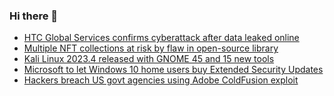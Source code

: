 ### Hi there 👋

<!--START_SECTION:feed-->
* [HTC Global Services confirms cyberattack after data leaked online](https://www.bleepingcomputer.com/news/security/htc-global-services-confirms-cyberattack-after-data-leaked-online/)
* [Multiple NFT collections at risk by flaw in open-source library](https://www.bleepingcomputer.com/news/security/multiple-nft-collections-at-risk-by-flaw-in-open-source-library/)
* [Kali Linux 2023.4 released with GNOME 45 and 15 new tools](https://www.bleepingcomputer.com/news/security/kali-linux-20234-released-with-gnome-45-and-15-new-tools/)
* [Microsoft to let Windows 10 home users buy Extended Security Updates](https://www.bleepingcomputer.com/news/microsoft/microsoft-to-let-windows-10-home-users-buy-extended-security-updates/)
* [Hackers breach US govt agencies using Adobe ColdFusion exploit](https://www.bleepingcomputer.com/news/security/hackers-breach-us-govt-agencies-using-adobe-coldfusion-exploit/)
<!--END_SECTION:feed-->

<!--
**frankenk/frankenk** is a ✨ _special_ ✨ repository because its `README.md` (this file) appears on your GitHub profile.

Here are some ideas to get you started:

- 🔭 I’m currently working on ...
- 🌱 I’m currently learning ...
- 👯 I’m looking to collaborate on ...
- 🤔 I’m looking for help with ...
- 💬 Ask me about ...
- 📫 How to reach me: ...
- 😄 Pronouns: ...
- ⚡ Fun fact: ...
-->



